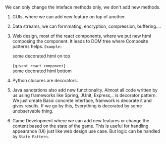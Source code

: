 We can only change the inteface methods only, we don't add new methods.

1. GUIs, where we can add new feature on top of another.
2. Data streams, we can formmating, encryption, compression, buffering....
3. Web design, most of the react components, where we put new html composing the component. It leads to DOM tree where Composite patterns helps.
    `Example:`
        <div>
            <div> 
                some decorated html on top  
            </div>
            <div>        
                `{givent react component}`
            </div>
            <div>
                some decorated html bottom
            </div>
        <div>

4. Python closures are decorators.
5. Java aanotations also add new functionality. Almost all code written by us using frameworks like Spring, JUnit, Express,.. is decorator pattern.
    We just create Basic concrete interface, framwork is decorate it and gives results.
    If we go by this, Everything is decorated by some unobservable thing.
5. Game Development where we can add new features or change the content based on the state of the game.
    This is useful for handling appearance (UI) just like web design use case.
    But logic can be handled by `State Pattern`.
